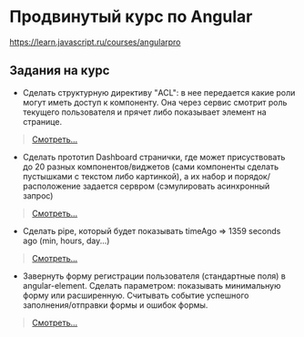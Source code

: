 # Продвинутый курс по Angular

https://learn.javascript.ru/courses/angularpro

## Задания на курс
- Сделать структурную директиву "ACL": в нее передается какие роли могут иметь доступ к компоненту. Она через сервис смотрит роль текущего пользователя и прячет либо показывает элемент на странице.

> [Смотреть...](https://github.com/chekit/hw-ng-pro/tree/master/task1)

- Сделать прототип Dashboard странички, где может присуствовать до 20 разных компонентов/виджетов (сами компоненты сделать пустышками с текстом либо картинкой), а их набор и порядок/расположение задается сервром (сэмулировать асинхронный запрос)

> [Смотреть...](https://github.com/chekit/hw-ng-pro/tree/master/task2)

- Сделать pipe, который будет показывать timeAgo => 1359 seconds ago (min, hours, day...)

> [Смотреть...](https://github.com/chekit/hw-ng-pro/tree/master/task3)

- Завернуть форму регистрации пользователя (стандартные поля) в angular-element. Сделать параметром: показывать минимальную форму или расширенную. Считывать событие успешного заполнения/отправки формы и ошибок формы.

> [Смотреть...](https://github.com/chekit/hw-ng-pro/tree/master/task4)